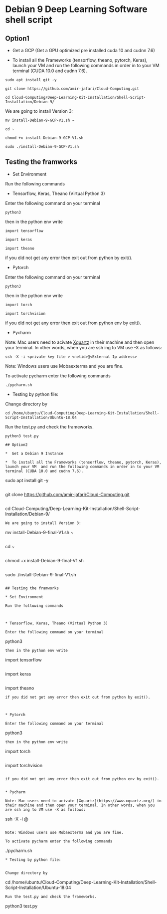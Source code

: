 # Debian 9 Deep Learning Software shell script

## Option1

*  Get a GCP (Get a GPU optimized pre installed cuda 10 and cudnn 7.6)

*  To install all the Frameworks (tensorflow, theano, pytorch, Keras), launch your VM  and run the following commands in order in to your VM terminal (CUDA 10.0 and cudnn 7.6).

```
sudo apt install git -y
```
```
git clone https://github.com/amir-jafari/Cloud-Computing.git
```
```
cd Cloud-Computing/Deep-Learning-Kit-Installation/Shell-Script-Installation/Debian-9/
```
We are going to install Version 3:

```
mv install-Debian-9-GCP-V1.sh ~
```
```
cd ~
```
```
chmod +x install-Debian-9-GCP-V1.sh
```
```
sudo ./install-Debian-9-GCP-V1.sh
```

## Testing the framworks

* Set Environment

Run the following commands


* Tensorflow, Keras, Theano (Virtual Python 3)

Enter the following command on your terminal

```
python3
```
then in the python env write
```
import tensorflow
```
```
import keras
```
```
import theano
```
if you did not get any error then exit out from python by exit().



* Pytorch 

Enter the following command on your terminal
```
python3
```
then in the python env write
```
import torch
```
```
import torchvision
```

if you did not get any error then exit out from python env by exit(). 


* Pycharm 

Note: Mac users need to acivate [Xquartz](https://www.xquartz.org/) in their machine and then open your terminal. In other words, when you are ssh ing to VM use -X as follows:

```
ssh -X -i <private key file > <netid>@<External Ip address>
``` 

Note: Windows users use Mobaexterma and you are fine.

To activate pycharm enter the following commands 

```
./pycharm.sh
```
* Testing by python file:


Change directory by
```
cd /home/ubuntu/Cloud-Computing/Deep-Learning-Kit-Installation/Shell-Script-Installation/Ubuntu-18.04
```
Run the test.py and check the frameworks.

```
python3 test.py

## Option2

*  Get a Debian 9 Instance

*  To install all the Frameworks (tensorflow, theano, pytorch, Keras), launch your VM  and run the following commands in order in to your VM terminal (CUDA 10.0 and cudnn 7.6).

```
sudo apt install git -y
```
```
git clone https://github.com/amir-jafari/Cloud-Computing.git
```
```
cd Cloud-Computing/Deep-Learning-Kit-Installation/Shell-Script-Installation/Debian-9/
```
We are going to install Version 3:

```
mv install-Debian-9-final-V1.sh ~
```
```
cd ~
```
```
chmod +x install-Debian-9-final-V1.sh
```
```
sudo ./install-Debian-9-final-V1.sh
```

## Testing the framworks

* Set Environment

Run the following commands



* Tensorflow, Keras, Theano (Virtual Python 3)

Enter the following command on your terminal

```
python3
```
then in the python env write
```
import tensorflow
```
```
import keras
```
```
import theano
```
if you did not get any error then exit out from python by exit().



* Pytorch 

Enter the following command on your terminal
```
python3
```
then in the python env write
```
import torch
```
```
import torchvision
```

if you did not get any error then exit out from python env by exit(). 


* Pycharm 

Note: Mac users need to acivate [Xquartz](https://www.xquartz.org/) in their machine and then open your terminal. In other words, when you are ssh ing to VM use -X as follows:

```
ssh -X -i <private key file > <netid>@<External Ip address>
``` 

Note: Windows users use Mobaexterma and you are fine.

To activate pycharm enter the following commands 

```
./pycharm.sh
```
* Testing by python file:


Change directory by
```
cd /home/ubuntu/Cloud-Computing/Deep-Learning-Kit-Installation/Shell-Script-Installation/Ubuntu-18.04
```
Run the test.py and check the frameworks.

```
python3 test.py
```



